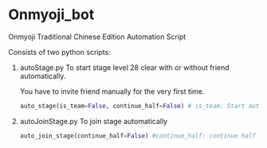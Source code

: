 # Onmyoji_bot
Onmyoji Traditional Chinese Edition Automation Script

Consists of two python scripts:
1. autoStage.py
    To start stage level 28 clear with or without friend automatically.

    You have to invite friend manually for the very first time.
    ```python
    auto_stage(is_team=False, continue_half=False) # is_team: Start automation with friend, continue_half: continue half way stage clear 
    ```
2. autoJoinStage.py
    To join stage automatically
    ```python
    auto_join_stage(continue_half=False) #continue_half: continue half way stage clear 
    ```